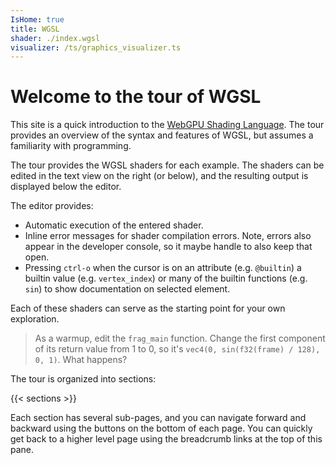 ```yaml
---
IsHome: true
title: WGSL
shader: ./index.wgsl
visualizer: /ts/graphics_visualizer.ts
---
```


# Welcome to the tour of WGSL

This site is a quick introduction to the [WebGPU Shading
Language](https://w3.org/TR/WGSL). The tour provides an overview
of the syntax and features of WGSL, but assumes a familiarity with
programming.

The tour provides the WGSL shaders for each example. The shaders can be
edited in the text view on the right (or below), and the resulting output is displayed
below the editor.

The editor provides:
* Automatic execution of the entered shader.
* Inline error messages for shader compilation errors.
  Note, errors also appear in the developer console, so it maybe handle
  to also keep that open.
* Pressing `ctrl-o` when the cursor is on an attribute (e.g. `@builtin`)
  a builtin value (e.g. `vertex_index`) or many of the builtin functions
  (e.g. `sin`) to show documentation on selected element.

Each of these shaders can serve as the starting point for your own
exploration.

> As a warmup, edit the `frag_main` function. Change the first component of its
> return value from 1 to 0, so it's `vec4(0, sin(f32(frame) / 128), 0, 1)`.
> What happens?

The tour is organized into sections:

{{< sections >}}

Each section has several sub-pages, and you can navigate forward
and backward using the buttons on the bottom of each page.
You can quickly get back to a higher level page using the breadcrumb
links at the top of this pane.
